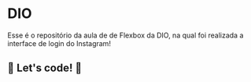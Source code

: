 # DIO

Esse é o repositório da  aula de  de Flexbox da DIO, na qual  foi realizada a interface de login do Instagram! 


## 🚀 Let's code! 🚀
